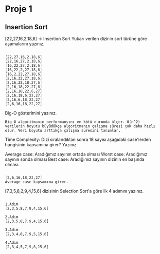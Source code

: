 # Proje 1
## Insertion Sort

[22,27,16,2,18,6] -> Insertion Sort
Yukarı verilen dizinin sort türüne göre aşamalarını yazınız.
```

[22,27,16,2,18,6]
[22,16,27,2,18,6]
[16,22,27,2,18,6]
[16,22,2,27,18,6]
[16,2,22,27,18,6]
[2,16,22,27,18,6]
[2,16,22,18,27,6]
[2,16,18,22,27,6]
[2,16,18,22,6,27]
[2,16,18,6,22,27]
[2,16,6,18,22,27]
[2,6,16,18,22,27]

```


Big-O gösterimini yazınız.

```
Big O algoritmanın performansını en kötü durumda ölçer. O(n^2) verilerin boyutu büyüdükçe algoritmanın çalışma süresi çok daha hızlı olur. Veri boyutu arttıkça çalışma süresini tanımlar.
```


Time Complexity: Dizi sıralandıktan sonra 18 sayısı aşağıdaki case'lerden hangisinin kapsamına girer? Yazınız


Average case: Aradığımız sayının ortada olması
Worst case: Aradığımız sayının sonda olması
Best case: Aradığımız sayının dizinin en başında olması.

```

[2,6,16,18,22,27]
Average case kapsamına girer.
```




[7,3,5,8,2,9,4,15,6] dizisinin Selection Sort'a göre ilk 4 adımını yazınız.

```

1.Adım
[2,3,5,8,7,9,4,15,6]

2.Adım
[2,3,5,8,7,9,4,15,6]

3.Adım
[2,3,4,8,7,9,5,15,6]

4.Adım
[2,3,4,5,7,9,8,15,6]
```




